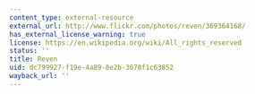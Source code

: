 ```yaml
---
content_type: external-resource
external_url: http://www.flickr.com/photos/reven/369364168/
has_external_license_warning: true
license: https://en.wikipedia.org/wiki/All_rights_reserved
status: ''
title: Reven
uid: dc799927-f19e-4a89-8e2b-3678f1c63852
wayback_url: ''
---
```


